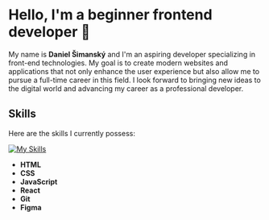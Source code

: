 # Hello, I'm a beginner frontend developer 👋

My name is **Daniel Šimanský** and I'm an aspiring developer specializing in front-end technologies. My goal is to create modern websites and applications that not only enhance the user experience but also allow me to pursue a full-time career in this field. I look forward to bringing new ideas to the digital world and advancing my career as a professional developer.

## Skills

Here are the skills I currently possess:

[![My Skills](https://skillicons.dev/icons?i=html,css,js,react,git,figma)](https://skillicons.dev)
- **HTML**
- **CSS**
- **JavaScript**
- **React**
- **Git**
- **Figma**
